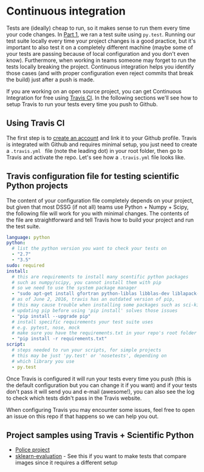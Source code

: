 # Continuous integration

Tests are (ideally) cheap to run, so it makes sense to run them every time your code changes. In [Part 1]((python_testing.md)), we ran a test suite using `py.test`. Running our test suite locally every time your project changes is a good practice, but it's important to also test it on a completely different machine (maybe some of your tests are passing because of local configuration and you don't even know). Furthermore, when working in teams someone may forget to run the tests locally breaking the project. Continuous integration helps you identify those cases (and with proper configuration even reject commits that break the build) just after a push is made.

If you are working on an open source project, you can get Continuous Integration for free using [Travis CI](https://travis-ci.org/). In the following sections we'll see how to setup Travis to run your tests every time you push to Github.

## Using Travis CI

The first step is to [create an account](https://travis-ci.com/) and link it to your Github profile. Travis is integrated with Github and requires minimal setup,  you just need to create a `.travis.yml ` file (note the leading dot) in your root folder, then go to Travis and activate the repo. Let's see how a `.travis.yml` file looks like.

## Travis configuration file for testing scientific Python projects

The content of your configuration file completely depends on your project, but given that most DSSG (if not all) teams use Python + Numpy + Scipy, the following file will work for you with minimal changes. The contents of the file are straightforward and tell Travis how to build your project and run the test suite.

```yaml
language: python
python:
  # list the python version you want to check your tests on
  - "2.7"
  - "3.5"
sudo: required
install:
  # this are requirements to install many scentific python packages
  # such as numpy/scipy, you cannot install them with pip
  # so we need to use the system package manager
  - "sudo apt-get install gfortran python-liblas libblas-dev liblapack-dev libatlas-dev"
  # as of June 2, 2016, travis has an outdated version of pip,
  # this may cause trouble when installing some packages such as sci-kit learn
  # updating pip before using 'pip install' solves those issues
  - "pip install --upgrade pip"
  # install specific requirements your test suite uses
  # e.g. pytest, nose, mock
  # make sure you have the requirements.txt in your repo's root folder
  - "pip install -r requirements.txt"
script:
  # steps needed to run your scripts, for simple projects
  # this may be just 'py.test' or 'nosetests', depending on
  # which library you use
  - py.test
```

Once Travis is configured it will run your tests every time you push (this is the default configuration but you can change it if you want) and if your tests don't pass it will send you and e-mail (awesome!), you can also see the log to check which tests didn't pass in the Travis website.

When configuring Travis you may encounter some issues, feel free to open an issue on this repo if that happens so we can help you out.

## Project samples using Travis + Scientific Python

*   [Police project](https://github.com/dssg/police-eis)
*   [sklearn-evaluation](https://github.com/edublancas/sklearn-evaluation) - See this if you want to make tests that compare images since it requires a different setup

